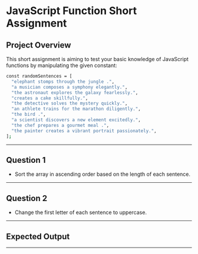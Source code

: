# JavaScript Function Short Assignment

## **Project Overview**

This short assignment is aiming to test your basic knowledge of JavaScript functions by manipulating the given constant:

```bash
const randomSentences = [
  "elephant stomps through the jungle .",
  "a musician composes a symphony elegantly.",
  "the astronaut explores the galaxy fearlessly.",
  "creates a cake skillfully.",
  "the detective solves the mystery quickly.",
  "an athlete trains for the marathon diligently.",
  "the bird .",
  "a scientist discovers a new element excitedly.",
  "the chef prepares a gourmet meal .",
  "the painter creates a vibrant portrait passionately.",
];
```

---

## **Question 1**

- Sort the array in ascending order based on the length of each sentence.

---

## **Question 2**

- Change the first letter of each sentence to uppercase.

---

## **Expected Output**

---
